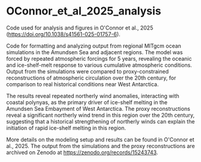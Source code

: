 # OConnor_et_al_2025_analysis
Code used for analysis and figures in O'Connor et al., 2025 (https://doi.org/10.1038/s41561-025-01757-6).

Code for formatting and analyzing output from regional MITgcm ocean simulations in the Amundsen Sea and adjacent regions. 
The model was forced by repeated atmospheric forcings for 5 years, revealing the oceanic and ice-shelf-melt response to various
cumulative atmospheric conditions. Output from the simulations were compared to proxy-constrained reconstructions of 
atmospheric circulation over the 20th century, for comparison to real historical conditions near West Antarctica.

The results reveal repeated northerly wind anomalies, interacting with coastal polynyas, as the primary driver of 
ice-shelf melting in the Amundsen Sea Embayment of West Antarctica. The proxy reconstructions reveal a significant
northerly wind trend in this region over the 20th century, suggesting that a historical strengthening of northerly
winds can explain the initiation of rapid ice-shelf melting in this region.

More details on the modeling setup and results can be found in O'Connor et al., 2025. The output from the simulations
and the proxy reconstructions are archived on Zenodo at https://zenodo.org/records/15243743.  
